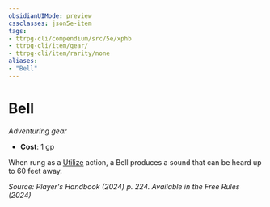 ```yaml
---
obsidianUIMode: preview
cssclasses: json5e-item
tags:
- ttrpg-cli/compendium/src/5e/xphb
- ttrpg-cli/item/gear/
- ttrpg-cli/item/rarity/none
aliases: 
- "Bell"
---
```

# Bell
*Adventuring gear*  

- **Cost**: 1 gp

When rung as a [Utilize](actions.md#Utilize) action, a Bell produces a sound that can be heard up to 60 feet away.

*Source: Player's Handbook (2024) p. 224. Available in the Free Rules (2024)*